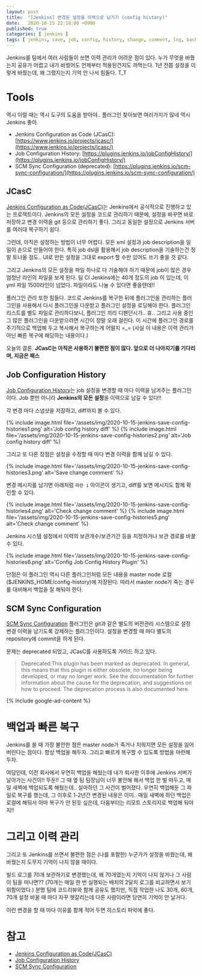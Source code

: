 ```yaml
---
layout: post
title:  "[Jenkins] 변경된 설정을 이력으로 남기기 (config history)"
date:   2020-10-15 22:18:00 +0900
published: true
categories: [ jenkins ]
tags: [ jenkins, save, job, config, history, change, comment, log, backup, restore ]
---
```


Jenkins를 팀에서 여러 사람들이 쓰면 이력 관리가 어려운 점이 있다. 누가 무엇을 바꿨는지 공유가 어렵고 내가 바꿨어도 언제부터 적용된건지도 까먹는다. 1년 전쯤 설정을 이렇게 바꿨는데, 왜 그랬지는지 기억 안 나서 힘들다. T_T


# Tools

역시 이럴 때는 역시 도구의 도움을 받아야.. 플러그인 찾아보면 여러가지가 많네 역시 Jenkins 좋아.

- Jenkins Configuration as Code (JCasC): [https://www.jenkins.io/projects/jcasc/](https://www.jenkins.io/projects/jcasc/)
- Job Configuration History: [https://plugins.jenkins.io/jobConfigHistory/](https://plugins.jenkins.io/jobConfigHistory/)
- SCM Sync Configuration (deprecated): [https://plugins.jenkins.io/scm-sync-configuration/](https://plugins.jenkins.io/scm-sync-configuration/)


## JCasC

[Jenkins Configuration as Code(JCasC)]([https://www.jenkins.io/projects/jcasc/](https://www.jenkins.io/projects/jcasc/))는 Jenkins에서 공식적으로 진행하고 있는 프로젝트이다. Jenkins의 모든 설정을 코드로 관리하기 때문에, 설정을 바꾸면 바로 저장하고 변경 이력을 git 등으로 관리하기 좋다. 그리고 동일한 설정으로 Jenkins 서버를 여러대 복구하기 쉽다.

그런데, 아직은 설정하는 방법이 너무 어렵다. 모든 xml 설정과 job description을 일일이 손으로 만들어야 한다. 특히 job dsl을 활용해서 job description을 기술하는건 정말 토나올 정도.. UI로 만든 설정을 그대로 export 할 수만 있어도 쓰기 좋을 것 같다.

그리고 Jenkins의 모든 설정을 파일 하나로 다 기술해야 하기 때문에 job이 많은 경우 엄청난 라인의 파일을 보게 된다. 팀 CI Jenkins에는 40개 정도의 job 이 있는데, 이 yml 파일 1500라인이 넘었다. 파일이라도 나눌 수 있다면 좋을텐데!!

플러그인 관리 또한 힘들다. 코드로 Jenkins를 복구한 뒤에 플러그인을 관리하는 플러그인을 사용해서 다시 플러그인을 다운받고 플러그인 설정을 로딩해야 한다. 플러그인 리스트를 별도 파일로 관리하다보니, 플러그인 끼리 디팬던시가.. 휴.. 그리고 사용 중인 그 많은 플러그인을 다운받으려면 시간이 정말 오래 걸린다. 이 시간에 플러그인 경로를 주기적으로 백업해 두고 복사해서 복구하는게 어떨지 =_= (사실 이 내용은 이력 관리가 아닌 빠른 복구에 해당하는 내용이다.)

오늘의 결론. **JCasC는 아직은 사용하기 불편한 점이 많다. 앞으로 더 나아지기를 기다리며, 지금은 패스**


## Job Configuration History

[Job Configuration History]([https://plugins.jenkins.io/jobConfigHistory/](https://plugins.jenkins.io/jobConfigHistory/))는 job 설정을 변경할 때 마다 이력을 남겨주는 플러그인이다. Job 뿐만 아니라 **Jenkins의 모든 설정**을 이력으로 남길 수 있다!!

각 변경 마다 스냅샷을 저장하고, diff까지 볼 수 있다.

{% include image.html file='/assets/img/2020-10-15-jenkins-save-config-histories1.png' alt='Job config history diff' %}
{% include image.html file='/assets/img/2020-10-15-jenkins-save-config-histories2.png' alt='Job config history diff' %}

그리고 또 다른 장점은 설정을 수정할 때 마다 변경 이력을 함께 남길 수 있다.

{% include image.html file='/assets/img/2020-10-15-jenkins-save-config-histories3.png' alt='Save change comment' %}

변경 메시지를 남기면 아래처럼 `파란 i` 아이콘이 생기고, diff를 보면 메시지도 함께 확인할 수 있다.

{% include image.html file='/assets/img/2020-10-15-jenkins-save-config-histories4.png' alt='Check change comment' %}
{% include image.html file='/assets/img/2020-10-15-jenkins-save-config-histories5.png' alt='Check change comment' %}

Jenkins 시스템 설정에서 이력의 보관개수/보관기간 등을 지정하거나 보관 경로를 바꿀 수 있다.

{% include image.html file='/assets/img/2020-10-15-jenkins-save-config-histories6.png' alt='Config Job Config History Plugin' %}

단점은 이 플러그인 역시 다른 플러그인처럼 모든 내용을 master node 로컬($JENKINS_HOME/config-history)에 저장된다. 따라서 master node가 죽는 경우를 대비해서 백업을 잘 해둬야 한다.


## SCM Sync Configuration

[SCM Sync Configuration](https://plugins.jenkins.io/scm-sync-configuration/) 플러그인은 git과 같은 별도의 버전관리 시스템으로 설정 변경 이력을 남기도록 강제하는 플러그인이다. 설정을 변경할 때 마다 별도의 repository에 commit을 하게 된다.

문제는 deprecated 되었고, JCasC를 사용하도록 가이드 하고 있다.

> Deprecated:This plugin has been marked as deprecated. In general, this means that this plugin is either obsolete, no longer being developed, or may no longer work. See the documentation for further information about the cause for the deprecation, and suggestions on how to proceed. The deprecation process is also documented here.

{% include google-ad-content %}


# 백업과 빠른 복구

Jenkins를 쓸 때 가장 불안한 점은 master node가 죽거나 지워지면 모든 설정을 잃어버린다는 점이다. 항상 백업을 해두자. 그리고 빠르게 복구할 수 있도록 방법을 마련해 두자.

여담인데, 이전 회사에서 우연히 백업을 해뒀는데 내가 퇴사한 이후에 Jenkins 서버가 날아가는 사건이!! 뚜둔!! 그 때 옆 팀 팀장님이 너무 불안해 해서 백업 한 벌 떠두고, 매일 새벽에 백업되도록 해뒀는데.. 설마하던 그 사건이 벌어졌다. 우연히 백업해둔 그 파일로 복구를 했는데, 그 이후로 1-2년간 변경된 내용은 이미.. 매일 새벽에 하던 백업은 로컬에 해둬서 아마 복구가 안 된듯 싶은데, 다음부터는 리모트 스토리지로 백업해 둬야지!!


# 그리고 이력 관리

그리고 또 Jenkins를 쓰면서 불편한 점은 (나를 포함한) 누군가가 설정을 바꿨는데, 왜 바꿨는지 도무지 기억이 나지 않을 때이다.

빌드 로그를 70개 보관하기로 변경했는데, 왜 70개였는지 기억이 나지 않거나 그 사람이 팀을 떠나면?? (70개는 매일 한 번 실행되는 배치의 2달치 로그를 비교하면서 보기 위함이었다.) 분명 팀에 코드리뷰와 함께 공유도 했지만, 직접 작업한 나도 30개, 60개, 70개 설정 바꿀 때 마다 자꾸 헷갈리는데 다른 사람이라면 당연히 기억이 안 날거다.

이런 변경을 할 때 마다 이유를 함께 적어 두면 히스토리 파악에 좋다.


# 참고

- [Jenkins Configuration as Code(JCasC)]([https://www.jenkins.io/projects/jcasc/](https://www.jenkins.io/projects/jcasc/))
- [Job Configuration History]([https://plugins.jenkins.io/jobConfigHistory/](https://plugins.jenkins.io/jobConfigHistory/))
- [SCM Sync Configuration]([https://plugins.jenkins.io/scm-sync-configuration/](https://plugins.jenkins.io/scm-sync-configuration/))
